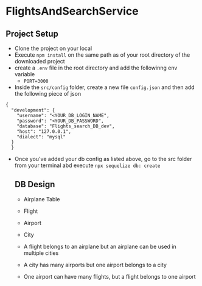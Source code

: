 # FlightsAndSearchService

## Project Setup
- Clone the project on your local
- Execute `npm install` on the same path as of your root directory of the downloaded project
- create a `.env` file in the root directory and add the followinng env variable
  - `PORT=3000`
- Inside the `src/config` folder, create a new file `config.json` and then add the following piece of json

```
{
  "development": {
    "username": "<YOUR_DB_LOGIN_NAME",
    "password": "<YOUR_DB_PASSWORD",
    "database": "Flights_search_DB_dev",
    "host": "127.0.0.1",
    "dialect": "mysql"
  }
  }
```
- Once you've added your db config as listed above, go to the src folder from your terminal abd execute `npx sequelize db: create`

  ## DB Design
  - Airplane Table
  - Flight
  - Airport
  - City
 
  - A flight belongs to an airplane but an airplane can be used in multiple cities
  - A city has many airports but one airport belongs to a city
  - One airport can have many flights, but a flight belongs to one airport
